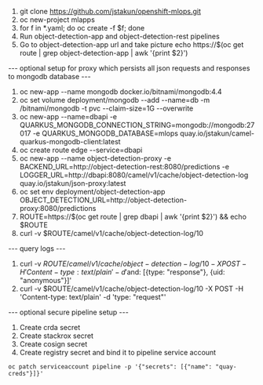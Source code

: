 1. git clone https://github.com/jstakun/openshift-mlops.git
2. oc new-project mlapps
3. for f in *.yaml; do oc create -f $f; done
4. Run object-detection-app and object-detection-rest pipelines
5. Go to object-detection-app url and take picture
echo https://$(oc get route | grep object-detection-app | awk '{print $2}')

--- optional setup for proxy which persists all json requests and responses to mongodb database ---

1. oc new-app --name mongodb docker.io/bitnami/mongodb:4.4
2. oc set volume deployment/mongodb --add --name=db -m /bitnami/mongodb -t pvc --claim-size=1G --overwrite
3. oc new-app --name=dbapi -e QUARKUS_MONGODB_CONNECTION_STRING=mongodb://mongodb:27017 -e QUARKUS_MONGODB_DATABASE=mlops quay.io/jstakun/camel-quarkus-mongodb-client:latest
4. oc create route edge --service=dbapi
5. oc new-app --name object-detection-proxy -e BACKEND_URL=http://object-detection-rest:8080/predictions -e LOGGER_URL=http://dbapi:8080/camel/v1/cache/object-detection-log quay.io/jstakun/json-proxy:latest 
6. oc set env deployment/object-detection-app OBJECT_DETECTION_URL=http://object-detection-proxy:8080/predictions
7. ROUTE=https://$(oc get route | grep dbapi | awk '{print $2}') && echo $ROUTE
8. curl -v $ROUTE/camel/v1/cache/object-detection-log/10

--- query logs ---

1. curl -v $ROUTE/camel/v1/cache/object-detection-log/10 -X POST -H 'Content-type: text/plain' -d '$and: [{type: "response"}, {uid: "anonymous"}]'
2. curl -v $ROUTE/camel/v1/cache/object-detection-log/10 -X POST -H 'Content-type: text/plain' -d 'type: "request"'

--- optional secure pipeline setup ---

1. Create crda secret
2. Create stackrox secret
3. Create cosign secret
4. Create registry secret and bind it to pipeline service account
```
oc patch serviceaccount pipeline -p '{"secrets": [{"name": "quay-creds"}]}'
```

